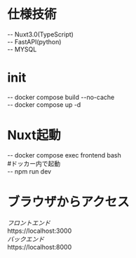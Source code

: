 # 仕様技術
 -- Nuxt3.0(TypeScript)  
 -- FastAPI(python)  
 -- MYSQL  

# init  
 -- docker compose build --no-cache  
 -- docker compose up -d  

 # Nuxt起動  
  -- docker compose exec frontend bash  
  #ドッカー内で起動  
    -- npm run dev  

# ブラウザからアクセス
 *フロントエンド*  
  https://localhost:3000  
 *バックエンド*  
  https://localhost:8000  
